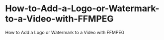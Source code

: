 # How-to-Add-a-Logo-or-Watermark-to-a-Video-with-FFMPEG
How to Add a Logo or Watermark to a Video with FFMPEG
